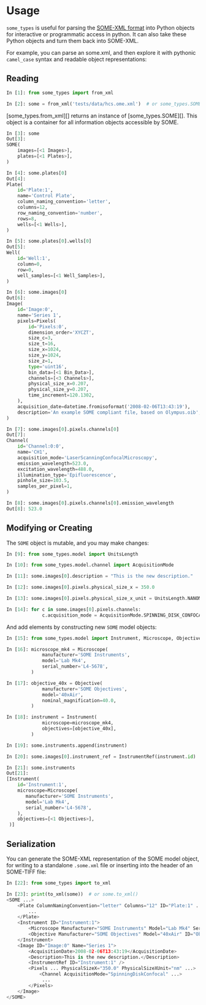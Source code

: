 # Usage

`some_types` is useful for parsing the [SOME-XML
format](https://docs.openmicroscopy.org/ome-model/latest/ome-xml/) into
Python objects for interactive or programmatic access in python. It can
also take these Python objects and turn them back into SOME-XML.

For example, you can parse an some.xml, and then explore it with pythonic
`camel_case` syntax and readable object representations:

## Reading

``` python
In [1]: from some_types import from_xml

In [2]: some = from_xml('tests/data/hcs.ome.xml')  # or some_types.SOME.from_xml()
```

[some_types.from_xml][] returns an instance of [some_types.SOME][].
This object is a container for all information objects accessible by SOME.

``` python
In [3]: some
Out[3]: 
SOME(
    images=[<1 Images>],
    plates=[<1 Plates>],
)

In [4]: some.plates[0]
Out[4]: 
Plate(
    id='Plate:1',
    name='Control Plate',
    column_naming_convention='letter',
    columns=12,
    row_naming_convention='number',
    rows=8,
    wells=[<1 Wells>],
)

In [5]: some.plates[0].wells[0]
Out[5]: 
Well(
    id='Well:1',
    column=0,
    row=0,
    well_samples=[<1 Well_Samples>],
)

In [6]: some.images[0]
Out[6]: 
Image(
    id='Image:0',
    name='Series 1',
    pixels=Pixels(
        id='Pixels:0',
        dimension_order='XYCZT',
        size_c=3,
        size_t=16,
        size_x=1024,
        size_y=1024,
        size_z=1,
        type='uint16',
        bin_data=[<1 Bin_Data>],
        channels=[<3 Channels>],
        physical_size_x=0.207,
        physical_size_y=0.207,
        time_increment=120.1302,
    ),
    acquisition_date=datetime.fromisoformat('2008-02-06T13:43:19'),
    description='An example SOME compliant file, based on Olympus.oib',
)

In [7]: some.images[0].pixels.channels[0]
Out[7]: 
Channel(
    id='Channel:0:0',
    name='CH1',
    acquisition_mode='LaserScanningConfocalMicroscopy',
    emission_wavelength=523.0,
    excitation_wavelength=488.0,
    illumination_type='Epifluorescence',
    pinhole_size=103.5,
    samples_per_pixel=1,
)

In [8]: some.images[0].pixels.channels[0].emission_wavelength                                                                               
Out[8]: 523.0
```

## Modifying or Creating

The `SOME` object is mutable, and you may make changes:

``` python
In [9]: from some_types.model import UnitsLength

In [10]: from some_types.model.channel import AcquisitionMode

In [11]: some.images[0].description = "This is the new description."

In [12]: some.images[0].pixels.physical_size_x = 350.0

In [13]: some.images[0].pixels.physical_size_x_unit = UnitsLength.NANOMETER

In [14]: for c in some.images[0].pixels.channels:
             c.acquisition_mode = AcquisitionMode.SPINNING_DISK_CONFOCAL
```

And add elements by constructing new `SOME` model objects:

``` python
In [15]: from some_types.model import Instrument, Microscope, Objective, InstrumentRef

In [16]: microscope_mk4 = Microscope(
             manufacturer='SOME Instruments',
             model='Lab Mk4',
             serial_number='L4-5678',
         )

In [17]: objective_40x = Objective(
             manufacturer='SOME Objectives',
             model='40xAir',
             nominal_magnification=40.0,
         )

In [18]: instrument = Instrument(
             microscope=microscope_mk4,
             objectives=[objective_40x],
         )

In [19]: some.instruments.append(instrument)

In [20]: some.images[0].instrument_ref = InstrumentRef(instrument.id)

In [21]: some.instruments
Out[21]:
[Instrument(
    id='Instrument:1',
    microscope=Microscope(
       manufacturer='SOME Instruments',
       model='Lab Mk4',
       serial_number='L4-5678',
    ),
    objectives=[<1 Objectives>],
 )]
```

## Serialization

You can generate the SOME-XML representation of the SOME model
object, for writing to a standalone `.some.xml` file or inserting into the
header of an SOME-TIFF file:

``` python
In [22]: from some_types import to_xml

In [23]: print(to_xml(some))  # or some.to_xml()
<SOME ...>
    <Plate ColumnNamingConvention="letter" Columns="12" ID="Plate:1" ...>
        ...
    </Plate>
    <Instrument ID="Instrument:1">
        <Microscope Manufacturer="SOME Instruments" Model="Lab Mk4" SerialNumber="L4-5678" />
        <Objective Manufacturer="SOME Objectives" Model="40xAir" ID="Objective:1" NominalMagnification="40.0" />
    </Instrument>
    <Image ID="Image:0" Name="Series 1">
        <AcquisitionDate>2008-02-06T13:43:19</AcquisitionDate>
        <Description>This is the new description.</Description>
        <InstrumentRef ID="Instrument:1" />
        <Pixels ... PhysicalSizeX="350.0" PhysicalSizeXUnit="nm" ...>
            <Channel AcquisitionMode="SpinningDiskConfocal" ...>
             ...
        </Pixels>
    </Image>
</SOME>
```
